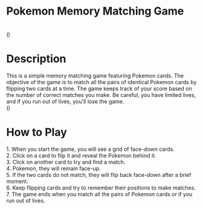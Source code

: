 <h1>Pokemon Memory Matching Game</h1> <br>
(<images/Screenshot -1.png>)
<h1>Description</h1>
This is a simple memory matching game featuring Pokemon cards. The objective of the game is to match all the pairs of identical Pokemon cards by flipping two cards at a time. The game keeps track of your score based on the number of correct matches you make. Be careful, you have limited lives, and if you run out of lives, you'll lose the game.
<br>
(<images/Screenshot -2.png>)
<h1>How to Play</h1>
1. When you start the game, you will see a grid of face-down cards. <br>
2. Click on a card to flip it and reveal the Pokemon behind it.<br>
3. Click on another card to try and find a match. <br> 
4. Pokemon, they will remain face-up. <br>
5. If the two cards do not match, they will flip back face-down after a brief moment.<br>
6. Keep flipping cards and try to remember their positions to make matches.<br>
7. The game ends when you match all the pairs of Pokemon cards or if you run out of lives.
